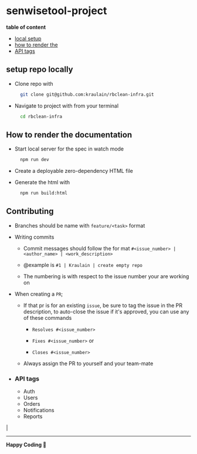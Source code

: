 # senwisetool-project

__table of content__

- [local setup](#setup-repo-locally)
- [how to render the](#how-to-render-the-documentation)
- [API tags](#api-tags)

## setup repo locally

- Clone repo with
  
  ```bash
    git clone git@github.com:kraulain/rbclean-infra.git
  ```

- Navigate to project with from your terminal

  ```bash
    cd rbclean-infra
  ```

## How to render the documentation

<!-- - Install Redoc CLI with the command `npm i redoc-cli g` -->

- Start local server for the spec in watch mode

    ```bash
      npm run dev
    ```

- Create a deployable zero-dependency HTML file

- Generate the html with

    ```bash
      npm run build:html
    ```

## Contributing

- Branches should be name with `feature/<task>` format

- Writing commits
  - Commit messages should follow the for mat `#<issue_number> | <author_name> | <work_description>`

  - @example is `#1 | Kraulain | create empty repo`

  - The numbering is with respect to the issue number your are working on

- When creating a `PR`;

  - If that pr is for an existing `issue`, be sure to tag the issue in the PR description, to auto-close the issue if it's approved, you can use any of these commands

    - `Resolves #<issue_number>`

    - `Fixes #<issue_number>` or

    - `Closes #<issue_number>`
  
  - Always assign the PR to yourself and your team-mate

- ### API tags

  - Auth
  - Users
  - Orders
  - Notifications
  - Reports

|

___

__Happy Coding 🚀__
